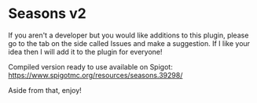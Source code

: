 <h1>Seasons v2</h1>

If you aren't a developer but you would like additions to this plugin, please
go to the tab on the side called Issues and make a suggestion. If I like your
idea then I will add it to the plugin for everyone!

Compiled version ready to use available on Spigot: 
https://www.spigotmc.org/resources/seasons.39298/

Aside from that, enjoy!

